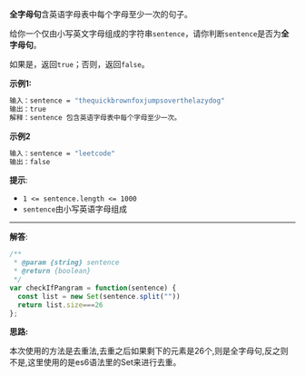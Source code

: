 **全字母句**含英语字母表中每个字母至少一次的句子。

给你一个仅由小写英文字母组成的字符串`sentence`，请你判断`sentence`是否为**全字母句**。

如果是，返回`true`；否则，返回`false`。

**示例1:**

```bash
输入：sentence = "thequickbrownfoxjumpsoverthelazydog"
输出：true
解释：sentence 包含英语字母表中每个字母至少一次。
```

**示例2**

```bash
输入：sentence = "leetcode"
输出：false
```

**提示**:

- ``1 <= sentence.length <= 1000``
- `sentence`由小写英语字母组成

---

**解答**:

```javascript
/**
 * @param {string} sentence
 * @return {boolean}
 */
var checkIfPangram = function(sentence) {
  const list = new Set(sentence.split(""))
  return list.size===26
};
```

**思路:**

本次使用的方法是去重法,去重之后如果剩下的元素是26个,则是全字母句,反之则不是,这里使用的是es6语法里的Set来进行去重。

